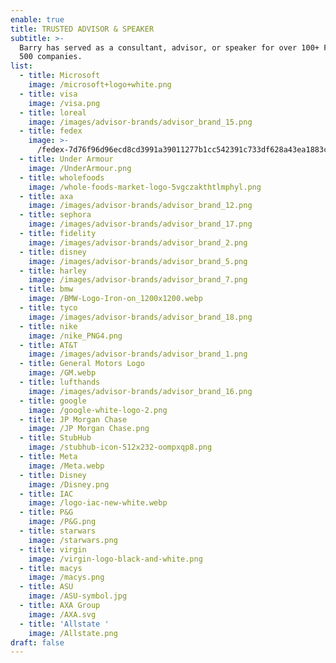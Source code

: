 ```yaml
---
enable: true
title: TRUSTED ADVISOR & SPEAKER
subtitle: >-
  Barry has served as a consultant, advisor, or speaker for over 100+ Fortune
  500 companies.
list:
  - title: Microsoft
    image: /microsoft+logo+white.png
  - title: visa
    image: /visa.png
  - title: loreal
    image: /images/advisor-brands/advisor_brand_15.png
  - title: fedex
    image: >-
      /fedex-7d76f96d96ecd8cd3991a39011277b1cc542391c733df628a43ea1883c186634.webp
  - title: Under Armour
    image: /UnderArmour.png
  - title: wholefoods
    image: /whole-foods-market-logo-5vgczakthtlmphyl.png
  - title: axa
    image: /images/advisor-brands/advisor_brand_12.png
  - title: sephora
    image: /images/advisor-brands/advisor_brand_17.png
  - title: fidelity
    image: /images/advisor-brands/advisor_brand_2.png
  - title: disney
    image: /images/advisor-brands/advisor_brand_5.png
  - title: harley
    image: /images/advisor-brands/advisor_brand_7.png
  - title: bmw
    image: /BMW-Logo-Iron-on_1200x1200.webp
  - title: tyco
    image: /images/advisor-brands/advisor_brand_18.png
  - title: nike
    image: /nike_PNG4.png
  - title: AT&T
    image: /images/advisor-brands/advisor_brand_1.png
  - title: General Motors Logo
    image: /GM.webp
  - title: lufthands
    image: /images/advisor-brands/advisor_brand_16.png
  - title: google
    image: /google-white-logo-2.png
  - title: JP Morgan Chase
    image: /JP Morgan Chase.png
  - title: StubHub
    image: /stubhub-icon-512x232-oompxqp8.png
  - title: Meta
    image: /Meta.webp
  - title: Disney
    image: /Disney.png
  - title: IAC
    image: /logo-iac-new-white.webp
  - title: P&G
    image: /P&G.png
  - title: starwars
    image: /starwars.png
  - title: virgin
    image: /virgin-logo-black-and-white.png
  - title: macys
    image: /macys.png
  - title: ASU
    image: /ASU-symbol.jpg
  - title: AXA Group
    image: /AXA.svg
  - title: 'Allstate '
    image: /Allstate.png
draft: false
---
```

